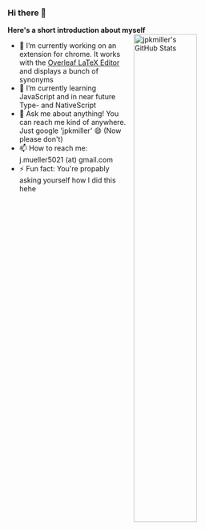 ### Hi there 👋

**Here's a short introduction about myself**
<img width="50%" align="right" alt="jpkmiller's GitHub Stats" src="https://github-readme-stats.vercel.app/api?username=jpkmiller&show_icons=true&hide_border=true" />

- 🔭 I’m currently working on an extension for chrome. It works with the [Overleaf LaTeX Editor](https://overleaf.com) and displays a bunch of synonyms
- 🌱 I’m currently learning JavaScript and in near future Type- and NativeScript
- 💬 Ask me about anything! You can reach me kind of anywhere. Just google 'jpkmiller' 😄 (Now please don't)
- 📫 How to reach me: j.mueller5021 (at) gmail.com
- ⚡ Fun fact: You're propably asking yourself how I did this hehe
